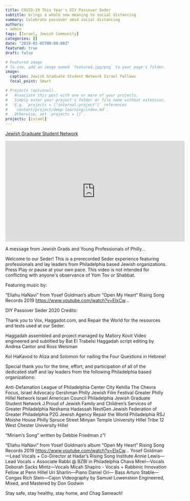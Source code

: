 ```yaml
---
title: COVID-19 This Year's DIY Passover Seder
subtitle: brings a whole new meaning to social distancing
summary: Celebrate passover amid social distancing
authors:
- admin
tags: [Israel, Jewish Community]
categories: []
date: "2019-02-05T00:00:00Z"
featured: true
draft: false

# Featured image
# To use, add an image named `featured.jpg/png` to your page's folder. 
image:
  caption: Jewish Graduate Student Network Israel Fellows
  focal_point: Smart

# Projects (optional).
#   Associate this post with one or more of your projects.
#   Simply enter your project's folder or file name without extension.
#   E.g. `projects = ["internal-project"]` references 
#   `content/project/deep-learning/index.md`.
#   Otherwise, set `projects = []`.
projects: [israel]
---
```







[Jewish Graduate Student Network](https://jewishgrads.org/)

<iframe width="560" height="315" src="https://www.youtube.com/embed/-1Kv6X8-2bs" frameborder="0" allow="accelerometer; autoplay; encrypted-media; gyroscope; picture-in-picture" allowfullscreen></iframe>

A message from Jewish Grads and Young Professionals of Philly...


Welcome to our Seder!  This is a prerecorded Seder experience featuring professionals and lay leaders from Philadelphia based Jewish organizations.  Press Play or pause at your own pace.  This video is not intended for conflicting with anyone's observance of Yom Tov or Shabbat.

Featuring music by:

“Eliahu HaNavi” from Yosef Goldman’s album “Open My Heart”
Rising Song Records 2019
https://www.youtube.com/watch?v=ElxCw...

DIY Passover Seder 2020 Credits:

Thank you to Vox, Haggadot.com, and Repair the World for the resources and texts used at our Seder.

Haggadah assembled and project managed by Mallory Kovit
Video engineered and subtitled by Bat El Trabelsi
Haggadah script editing by Andrea Cantor and Ross Weisman

Kol HaKavod to Aliza and Solomon for nailing the Four Questions in Hebrew!

Special thank you for the time, effort, and participation of all of the dedicated staff and lay leaders from the following Philadelphia based organizations:

Anti-Defamation League of Philadelphia
Center City Kehilla
The Chevra
Focus, Israel Advocacy
Gershman Philly Jewish Film Festival
Greater Philly Hillel Network
Israel American Council Philadelphia
Jewish Graduate Student Network
J.Proud of Jewish Family and Children’s Services of Greater Philadelphia
Neshama Hadassah
NextGen Jewish Federation of Greater Philadelphia
P2G Jewish Agency
Repair the World Philadelphia
RSJ Moishe House Philly
Spruce Street Minyan
Temple University Hillel
Tribe 12
West Chester University Hillel

“Miriam’s Song” written by Debbie Friedman z”l

“Eliahu HaNavi” from Yosef Goldman’s album “Open My Heart”
Rising Song Records 2019
https://www.youtube.com/watch?v=ElxCw...
Yosef Goldman—Lead Vocals + Co-Director at Hadar’s Rising Song Institute
Annie Lewis—Lead Vocals + Associate Rabbi @ BZBI in Philadelphia 
Chava Mirel—Vocals
Deborah Sacks Mintz—Vocals
Micah Shapiro - Vocals + Rabbinic Innovation Fellow at Penn Hillel
Uri Sharlin—Piano
Daniel Ori— Bass
Arturo Stable—Congas
Rich Stein—Cajon
Videography by Samuel Lowenstein
Engineered, Mixed, and Mastered by Don Godwin

Stay safe, stay healthy, stay home, and Chag Sameach!